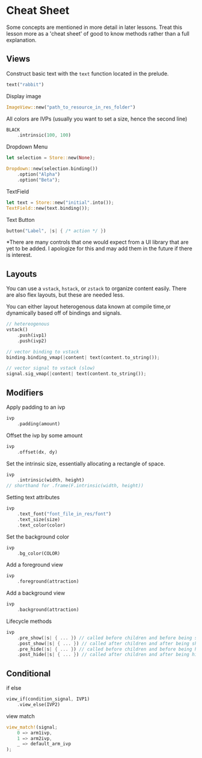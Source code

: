 # Cheat Sheet

Some concepts are mentioned in more detail in later lessons. Treat this lesson more as a
'cheat sheet' of good to know methods rather than a full explanation.

## Views
Construct basic text with the `text` function located in the prelude.
```rust
text("rabbit")
```

Display image
```rust
ImageView::new("path_to_resource_in_res_folder")
```

All colors are IVPs (usually you want to set a size, hence the second line)
```rust
BLACK
    .intrinsic(100, 100)
```

Dropdown Menu
```rust
let selection = Store::new(None);

Dropdown::new(selection.binding())
    .option("Alpha")
    .option("Beta");
```

TextField
```rust
let text = Store::new("initial".into());
TextField::new(text.binding());
```

Text Button
```rust
button("Label", |s| { /* action */ })
```

\*There are many controls that one would expect from a UI library that are yet to
be added. I apologize for this and may add them in the future if there is interest.

## Layouts

You can use a `vstack`, `hstack`, or `zstack` to organize content easily.
There are also flex layouts, but these are needed less.

You can either layout heterogenous data known at compile time,or dynamically
based off of bindings and signals.
```rust
// hetereogenous
vstack()
    .push(ivp1)
    .push(ivp2)

// vector binding to vstack
binding.binding_vmap(|content| text(content.to_string());

// vector signal to vstack (slow)
signal.sig_vmap(|content| text(content.to_string());
```

## Modifiers

Apply padding to an ivp
```rust
ivp
    .padding(amount)
```

Offset the ivp by some amount
```rust
ivp
    .offset(dx, dy)
```

Set the intrinsic size, essentially allocating a rectangle of space.
```rust
ivp
    .intrinsic(width, height)
// shorthand for .frame(F.intrinsic(width, height))
```

Setting text attributes
```rust
ivp
    .text_font("font_file_in_res/font")
    .text_size(size)
    .text_color(color)
```

Set the background color
```rust
ivp
    .bg_color(COLOR)
```

Add a foreground view
```rust
ivp
    .foreground(attraction)
```

Add a background view
```rust
ivp
    .background(attraction)
```

Lifecycle methods
```rust
ivp
    .pre_show(|s| { ... }) // called before children and before being shown
    .post_show(|s| { ... }) // called after children and after being shown
    .pre_hide(|s| { ... }) // called before children and before being hidden
    .post_hide(|s| { ... }) // called after children and after being hidden
```

## Conditional

if else
```rust
view_if(condition_signal, IVP1)
    .view_else(IVP2)
```

view match
```rust
view_match!(signal;
    0 => arm1ivp,
    1 => arm2ivp,
    _ => default_arm_ivp
);
```
